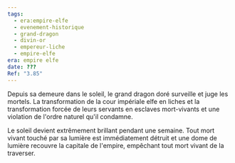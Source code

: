 ```yaml
---
tags:
  - era:empire-elfe
  - evenement-historique
  - grand-dragon
  - divin-or
  - empereur-liche
  - empire-elfe
era: empire elfe
date: ???
Ref: "3.85"
---
```

Depuis sa demeure dans le soleil, le grand dragon doré surveille et juge les mortels.
La transformation de la cour impériale elfe en liches et la transformation forcée de leurs servants en esclaves mort-vivants et une violation de l'ordre naturel qu'il condamne.

Le soleil devient extrêmement brillant pendant une semaine. Tout mort vivant touché par sa lumière est immédiatement détruit et une dome de lumière recouvre la capitale de l'empire, empêchant tout mort vivant de la traverser.